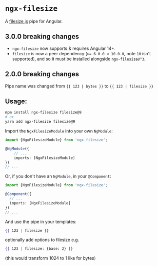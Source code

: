 # `ngx-filesize`

A [filesize.js](https://filesizejs.com) pipe for Angular.

## 3.0.0 breaking changes
- `ngx-filesize` now supports & requires Angular 14+.
- `filesize` is now a peer dependency (`>= 6.0.0 < 10.0.0`, note `10` isn't supported), and so it must be installed alongside `ngx-filesize@^3`.

## 2.0.0 breaking changes
Pipe name was changed from `{{ 123 | bytes }}` to `{{ 123 | filesize }}`

## Usage:

```sh
npm install ngx-filesize filesize@9
# or 
yarn add ngx-filesize filesize@9
```

Import the `NgxFilesizeModule` into your own `NgModule`:
```ts
import {NgxFilesizeModule} from 'ngx-filesize';

@NgModule({
    // ...
    imports: [NgxFilesizeModule]
})
// ...
```

Or, if you don't have an `NgModule`, in your `@Component`: 
```ts
import {NgxFilesizeModule} from 'ngx-filesize';

@Component({
  // ...
  imports: [NgxFilesizeModule]
})
// ...
```

And use the pipe in your templates:
```handlebars
{{ 123 | filesize }}
```

optionally add options to filesize e.g.
```handlebars
{{ 123 | filesize: {base: 2} }}
```
(this would transform 1024 to 1 like for bytes)
